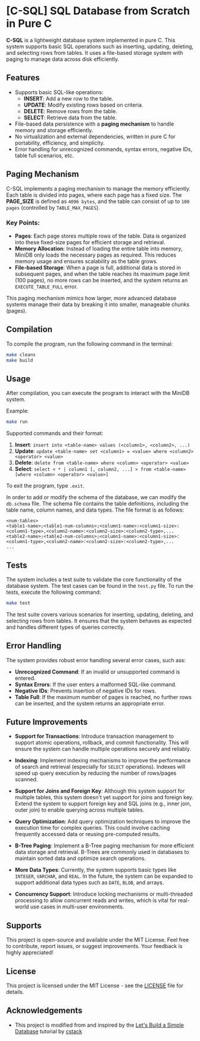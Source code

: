 # [C-SQL] SQL Database from Scratch in Pure C

**C-SQL** is a lightweight database system implemented in pure C. This system supports basic SQL operations such as inserting, updating, deleting, and selecting rows from tables. It uses a file-based storage system with paging to manage data across disk efficiently.

## Features
- Supports basic SQL-like operations:
  - **INSERT**: Add a new row to the table.
  - **UPDATE**: Modify existing rows based on criteria.
  - **DELETE**: Remove rows from the table.
  - **SELECT**: Retrieve data from the table.
- File-based data persistence with a **paging mechanism** to handle memory and storage efficiently.
- No virtualization and external dependencies, written in pure C for portability, efficiency, and simplicity.
- Error handling for unrecognized commands, syntax errors, negative IDs, table full scenarios, etc.

## Paging Mechanism
C-SQL implements a paging mechanism to manage the memory efficiently. Each table is divided into pages, where each page has a fixed size. The **PAGE_SIZE** is defined as `4096 bytes`, and the table can consist of up to `100 pages` (controlled by `TABLE_MAX_PAGES`).

### Key Points:
- **Pages**: Each page stores multiple rows of the table. Data is organized into these fixed-size pages for efficient storage and retrieval.
- **Memory Allocation**: Instead of loading the entire table into memory, MiniDB only loads the necessary pages as required. This reduces memory usage and ensures scalability as the table grows.
- **File-based Storage**: When a page is full, additional data is stored in subsequent pages, and when the table reaches its maximum page limit (100 pages), no more rows can be inserted, and the system returns an `EXECUTE_TABLE_FULL` error.
  
This paging mechanism mimics how larger, more advanced database systems manage their data by breaking it into smaller, manageable chunks (pages).

## Compilation
To compile the program, run the following command in the terminal:
```bash
make cleans
make build
```

## Usage
After compilation, you can execute the program to interact with the MiniDB system.

Example:
```bash
make run
```

Supported commands and their format:
1. **Insert**: `insert into <table-name> values (<column1>, <column2>, ...)`
2. **Update**: `update <table-name> set <column1> = <value> where <column2> <operator> <value>`
3. **Delete**: `delete from <table-name> where <column> <operator> <value>`
4. **Select**: `select < * | column1 [, column2, ...] > from <table-name> [where <column> <operator> <value>]`

To exit the program, type `.exit`.

In order to add or modify the schema of the database, we can modify the `db.schema` file. The schema file contains the table definitions, including the table name, column names, and data types. The file format is as follows:
```
<num-tables>
<table1-name>;<table1-num-columns>;<column1-name>:<column1-size>:<column1-type>,<column2-name>:<column2-size>:<column2-type>,...
<table2-name>;<table2-num-columns>;<column1-name>:<column1-size>:<column1-type>,<column2-name>:<column2-size>:<column2-type>,...
...
```

## Tests
The system includes a test suite to validate the core functionality of the database system. The test cases can be found in the `test.py` file. To run the tests, execute the following command:
```bash
make test
```

The test suite covers various scenarios for inserting, updating, deleting, and selecting rows from tables. It ensures that the system behaves as expected and handles different types of queries correctly.

## Error Handling
The system provides robust error handling several error cases, such ass:
- **Unrecognized Command**: If an invalid or unsupported command is entered.
- **Syntax Errors**: If the user enters a malformed SQL-like command.
- **Negative IDs**: Prevents insertion of negative IDs for rows.
- **Table Full**: If the maximum number of pages is reached, no further rows can be inserted, and the system returns an appropriate error.

## Future Improvements
- **Support for Transactions**: Introduce transaction management to support atomic operations, rollback, and commit functionality. This will ensure the system can handle multiple operations securely and reliably.
  
- **Indexing**: Implement indexing mechanisms to improve the performance of search and retrieval (especially for `SELECT` operations). Indexes will speed up query execution by reducing the number of rows/pages scanned.

- **Support for Joins and Foreign Key**: Although this system support for multiple tables, this system doesn't yet support for joins and foreign key. Extend the system to support foreign key and SQL joins (e.g., inner join, outer join) to enable querying across multiple tables.

- **Query Optimization**: Add query optimization techniques to improve the execution time for complex queries. This could involve caching frequently accessed data or reusing pre-computed results.

- **B-Tree Paging**: Implement a B-Tree paging mechanism for more efficient data storage and retrieval. B-Trees are commonly used in databases to maintain sorted data and optimize search operations.

- **More Data Types**: Currently, the system supports basic types like `INTEGER`, `VARCHAR`, and `REAL`. In the future, the system can be expanded to support additional data types such as `DATE`, `BLOB`, and arrays.
  
- **Concurrency Support**: Introduce locking mechanisms or multi-threaded processing to allow concurrent reads and writes, which is vital for real-world use cases in multi-user environments.

## Supports
This project is open-source and available under the MIT License. Feel free to contribute, report issues, or suggest improvements. Your feedback is highly appreciated!

## License
This project is licensed under the MIT License - see the [LICENSE](LICENSE) file for details.

## Acknowledgements
- This project is modified from and inspired by the [Let's Build a Simple Database](https://cstack.github.io/db_tutorial/) tutorial by [cstack](https://github.com/cstack)

